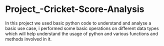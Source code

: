 # Project_-Cricket-Score-Analysis
In this project we used basic python code to understand and analyse a basic use case, i performed some basic operations on different data types which will help understand the usage of python and various functions and methods involved in it.
